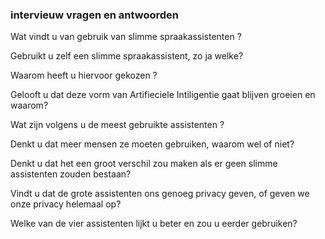 ### intervieuw vragen en antwoorden

Wat vindt u van gebruik van slimme spraakassistenten ?

Gebruikt u zelf een slimme spraakassistent, zo ja welke?

Waarom heeft u hiervoor gekozen ?

Gelooft u dat deze vorm van Artifieciele Intiligentie gaat blijven groeien en waarom?

Wat zijn volgens u de meest gebruikte assistenten ?

Denkt u dat meer mensen ze  moeten gebruiken, waarom wel of niet?


Denkt u dat het een groot verschil zou maken als er geen slimme assistenten zouden bestaan?

Vindt u dat de grote assistenten ons genoeg privacy geven, of geven we onze privacy helemaal op?


Welke van de vier assistenten lijkt u beter en zou u eerder gebruiken?


